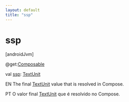 ```yaml
---
layout: default
title: "ssp"
---
```


# ssp

[androidJvm]

@get:[Composable](https://developer.android.com/reference/kotlin/androidx/compose/runtime/Composable.html)

val [ssp](ssp.md): [TextUnit](https://developer.android.com/reference/kotlin/androidx/compose/ui/unit/TextUnit.html)

EN The final [TextUnit](https://developer.android.com/reference/kotlin/androidx/compose/ui/unit/TextUnit.html) value that is resolved in Compose.

PT O valor final [TextUnit](https://developer.android.com/reference/kotlin/androidx/compose/ui/unit/TextUnit.html) que é resolvido no Compose.